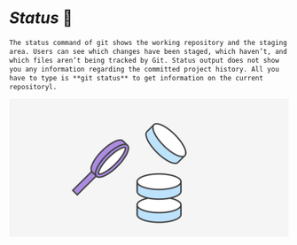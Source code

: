 # *Status* :vertical_traffic_light:
	The status command of git shows the working repository and the staging area. Users can see which changes have been staged, which haven’t, and which files aren’t being tracked by Git. Status output does not show you any information regarding the committed project history. All you have to type is **git status** to get information on the current repositoryl.

![](/Images/git-status.png) 


